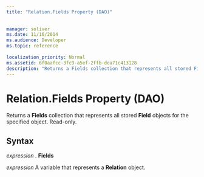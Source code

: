 ```yaml
---
title: "Relation.Fields Property (DAO)"
 
 
manager: soliver
ms.date: 11/16/2014
ms.audience: Developer
ms.topic: reference
  
localization_priority: Normal
ms.assetid: 6f0aafcc-3fc9-a5ef-2ffb-dea71c413128
description: "Returns a Fields collection that represents all stored Field objects for the specified object. Read-only."
---
```


# Relation.Fields Property (DAO)

Returns a **Fields** collection that represents all stored **Field** objects for the specified object. Read-only. 
  
## Syntax

 *expression*  . **Fields**
  
 *expression*  A variable that represents a **Relation** object. 
  

